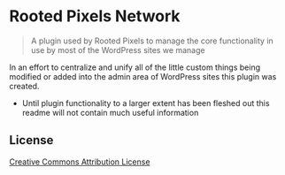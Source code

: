 # Rooted Pixels Network
> A plugin used by Rooted Pixels to manage the core functionality in use by most of the WordPress sites we manage

In an effort to centralize and unify all of the little custom things being modified or added into the admin area of WordPress sites this plugin was created.

- Until plugin functionality to a larger extent has been fleshed out this readme will not contain much useful information

## License

[Creative Commons Attribution License](http://creativecommons.org/licenses/by/2.0/)
